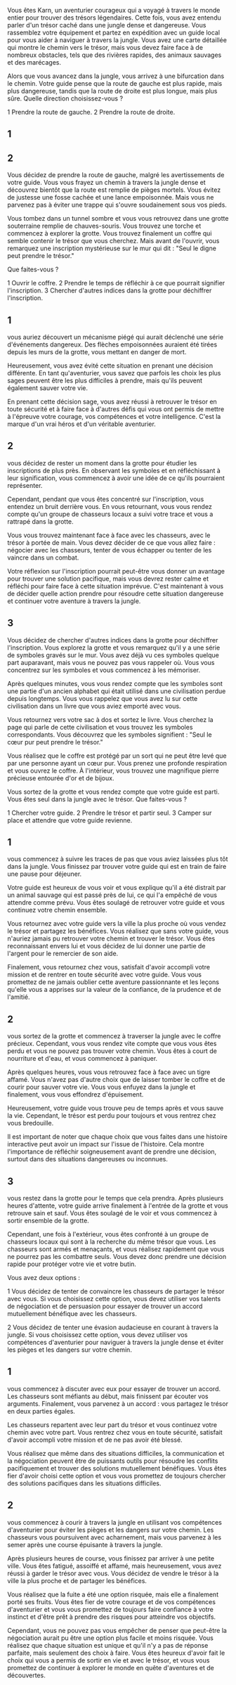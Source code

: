 Vous êtes Karn, un aventurier courageux qui a voyagé à travers le monde entier pour trouver des trésors légendaires. Cette fois, vous avez entendu parler d'un trésor caché dans une jungle dense et dangereuse. Vous rassemblez votre équipement et partez en expédition avec un guide local pour vous aider à naviguer à travers la jungle. Vous avez une carte détaillée qui montre le chemin vers le trésor, mais vous devez faire face à de nombreux obstacles, tels que des rivières rapides, des animaux sauvages et des marécages.

Alors que vous avancez dans la jungle, vous arrivez à une bifurcation dans le chemin. Votre guide pense que la route de gauche est plus rapide, mais plus dangereuse, tandis que la route de droite est plus longue, mais plus sûre. Quelle direction choisissez-vous ?

1 Prendre la route de gauche.
2 Prendre la route de droite.

1
---


2
---
Vous décidez de prendre la route de gauche, malgré les avertissements de votre guide. Vous vous frayez un chemin à travers la jungle dense et découvrez bientôt que la route est remplie de pièges mortels. Vous évitez de justesse une fosse cachée et une lance empoisonnée. Mais vous ne parvenez pas à éviter une trappe qui s'ouvre soudainement sous vos pieds.

Vous tombez dans un tunnel sombre et vous vous retrouvez dans une grotte souterraine remplie de chauves-souris. Vous trouvez une torche et commencez à explorer la grotte. Vous trouvez finalement un coffre qui semble contenir le trésor que vous cherchez. Mais avant de l'ouvrir, vous remarquez une inscription mystérieuse sur le mur qui dit : "Seul le digne peut prendre le trésor."

Que faites-vous ?

1 Ouvrir le coffre.
2 Prendre le temps de réfléchir à ce que pourrait signifier l'inscription.
3 Chercher d'autres indices dans la grotte pour déchiffrer l'inscription.

1
---

vous auriez découvert un mécanisme piégé qui aurait déclenché une série d'événements dangereux. Des flèches empoisonnées auraient été tirées depuis les murs de la grotte, vous mettant en danger de mort.

Heureusement, vous avez évité cette situation en prenant une décision différente. En tant qu'aventurier, vous savez que parfois les choix les plus sages peuvent être les plus difficiles à prendre, mais qu'ils peuvent également sauver votre vie.

En prenant cette décision sage, vous avez réussi à retrouver le trésor en toute sécurité et à faire face à d'autres défis qui vous ont permis de mettre à l'épreuve votre courage, vos compétences et votre intelligence. C'est la marque d'un vrai héros et d'un véritable aventurier.

2
---

vous décidez de rester un moment dans la grotte pour étudier les inscriptions de plus près. En observant les symboles et en réfléchissant à leur signification, vous commencez à avoir une idée de ce qu'ils pourraient représenter.

Cependant, pendant que vous êtes concentré sur l'inscription, vous entendez un bruit derrière vous. En vous retournant, vous vous rendez compte qu'un groupe de chasseurs locaux a suivi votre trace et vous a rattrapé dans la grotte.

Vous vous trouvez maintenant face à face avec les chasseurs, avec le trésor à portée de main. Vous devez décider de ce que vous allez faire : négocier avec les chasseurs, tenter de vous échapper ou tenter de les vaincre dans un combat.

Votre réflexion sur l'inscription pourrait peut-être vous donner un avantage pour trouver une solution pacifique, mais vous devrez rester calme et réfléchi pour faire face à cette situation imprévue. C'est maintenant à vous de décider quelle action prendre pour résoudre cette situation dangereuse et continuer votre aventure à travers la jungle.

3
---
Vous décidez de chercher d'autres indices dans la grotte pour déchiffrer l'inscription. Vous explorez la grotte et vous remarquez qu'il y a une série de symboles gravés sur le mur. Vous avez déjà vu ces symboles quelque part auparavant, mais vous ne pouvez pas vous rappeler où. Vous vous concentrez sur les symboles et vous commencez à les mémoriser.

Après quelques minutes, vous vous rendez compte que les symboles sont une partie d'un ancien alphabet qui était utilisé dans une civilisation perdue depuis longtemps. Vous vous rappelez que vous avez lu sur cette civilisation dans un livre que vous aviez emporté avec vous.

Vous retournez vers votre sac à dos et sortez le livre. Vous cherchez la page qui parle de cette civilisation et vous trouvez les symboles correspondants. Vous découvrez que les symboles signifient : "Seul le cœur pur peut prendre le trésor."

Vous réalisez que le coffre est protégé par un sort qui ne peut être levé que par une personne ayant un cœur pur. Vous prenez une profonde respiration et vous ouvrez le coffre. À l'intérieur, vous trouvez une magnifique pierre précieuse entourée d'or et de bijoux.

Vous sortez de la grotte et vous rendez compte que votre guide est parti. Vous êtes seul dans la jungle avec le trésor. Que faites-vous ?

1 Chercher votre guide.
2 Prendre le trésor et partir seul.
3 Camper sur place et attendre que votre guide revienne.

1
---

 vous commencez à suivre les traces de pas que vous aviez laissées plus tôt dans la jungle. Vous finissez par trouver votre guide qui est en train de faire une pause pour déjeuner.

Votre guide est heureux de vous voir et vous explique qu'il a été distrait par un animal sauvage qui est passé près de lui, ce qui l'a empêché de vous attendre comme prévu. Vous êtes soulagé de retrouver votre guide et vous continuez votre chemin ensemble.

Vous retournez avec votre guide vers la ville la plus proche où vous vendez le trésor et partagez les bénéfices. Vous réalisez que sans votre guide, vous n'auriez jamais pu retrouver votre chemin et trouver le trésor. Vous êtes reconnaissant envers lui et vous décidez de lui donner une partie de l'argent pour le remercier de son aide.

Finalement, vous retournez chez vous, satisfait d'avoir accompli votre mission et de rentrer en toute sécurité avec votre guide. Vous vous promettez de ne jamais oublier cette aventure passionnante et les leçons qu'elle vous a apprises sur la valeur de la confiance, de la prudence et de l'amitié.


2
----
vous sortez de la grotte et commencez à traverser la jungle avec le coffre précieux. Cependant, vous vous rendez vite compte que vous vous êtes perdu et vous ne pouvez pas trouver votre chemin. Vous êtes à court de nourriture et d'eau, et vous commencez à paniquer.

Après quelques heures, vous vous retrouvez face à face avec un tigre affamé. Vous n'avez pas d'autre choix que de laisser tomber le coffre et de courir pour sauver votre vie. Vous vous enfuyez dans la jungle et finalement, vous vous effondrez d'épuisement.

Heureusement, votre guide vous trouve peu de temps après et vous sauve la vie. Cependant, le trésor est perdu pour toujours et vous rentrez chez vous bredouille.

Il est important de noter que chaque choix que vous faites dans une histoire interactive peut avoir un impact sur l'issue de l'histoire. Cela montre l'importance de réfléchir soigneusement avant de prendre une décision, surtout dans des situations dangereuses ou inconnues.

3
---

vous restez dans la grotte pour le temps que cela prendra. Après plusieurs heures d'attente, votre guide arrive finalement à l'entrée de la grotte et vous retrouve sain et sauf. Vous êtes soulagé de le voir et vous commencez à sortir ensemble de la grotte.

Cependant, une fois à l'extérieur, vous êtes confronté à un groupe de chasseurs locaux qui sont à la recherche du même trésor que vous. Les chasseurs sont armés et menaçants, et vous réalisez rapidement que vous ne pourrez pas les combattre seuls. Vous devez donc prendre une décision rapide pour protéger votre vie et votre butin.

Vous avez deux options :

1 Vous décidez de tenter de convaincre les chasseurs de partager le trésor avec vous. Si vous choisissez cette option, vous devez utiliser vos talents de négociation et de persuasion pour essayer de trouver un accord mutuellement bénéfique avec les chasseurs.

2 Vous décidez de tenter une évasion audacieuse en courant à travers la jungle. Si vous choisissez cette option, vous devez utiliser vos compétences d'aventurier pour naviguer à travers la jungle dense et éviter les pièges et les dangers sur votre chemin.


1
---

vous commencez à discuter avec eux pour essayer de trouver un accord. Les chasseurs sont méfiants au début, mais finissent par écouter vos arguments. Finalement, vous parvenez à un accord : vous partagez le trésor en deux parties égales.

Les chasseurs repartent avec leur part du trésor et vous continuez votre chemin avec votre part. Vous rentrez chez vous en toute sécurité, satisfait d'avoir accompli votre mission et de ne pas avoir été blessé.

Vous réalisez que même dans des situations difficiles, la communication et la négociation peuvent être de puissants outils pour résoudre les conflits pacifiquement et trouver des solutions mutuellement bénéfiques. Vous êtes fier d'avoir choisi cette option et vous vous promettez de toujours chercher des solutions pacifiques dans les situations difficiles.

2
---

vous commencez à courir à travers la jungle en utilisant vos compétences d'aventurier pour éviter les pièges et les dangers sur votre chemin. Les chasseurs vous poursuivent avec acharnement, mais vous parvenez à les semer après une course épuisante à travers la jungle.

Après plusieurs heures de course, vous finissez par arriver à une petite ville. Vous êtes fatigué, assoiffé et affamé, mais heureusement, vous avez réussi à garder le trésor avec vous. Vous décidez de vendre le trésor à la ville la plus proche et de partager les bénéfices.

Vous réalisez que la fuite a été une option risquée, mais elle a finalement porté ses fruits. Vous êtes fier de votre courage et de vos compétences d'aventurier et vous vous promettez de toujours faire confiance à votre instinct et d'être prêt à prendre des risques pour atteindre vos objectifs.

Cependant, vous ne pouvez pas vous empêcher de penser que peut-être la négociation aurait pu être une option plus facile et moins risquée. Vous réalisez que chaque situation est unique et qu'il n'y a pas de réponse parfaite, mais seulement des choix à faire. Vous êtes heureux d'avoir fait le choix qui vous a permis de sortir en vie et avec le trésor, et vous vous promettez de continuer à explorer le monde en quête d'aventures et de découvertes.
